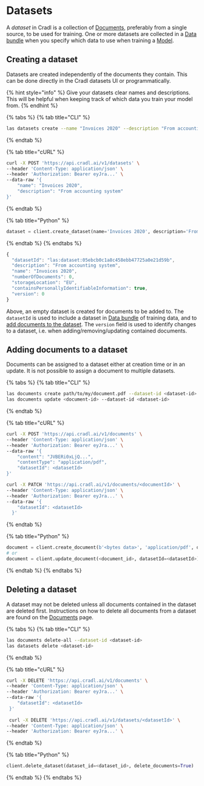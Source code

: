 # Datasets

A _dataset_ in Cradl is a collection of [Documents](documents.md), preferably from a single source, to be used for training. One or more datasets are collected in a [Data bundle](training-data.md) when you specify which data to use when training a [Model](models.md).

## Creating a dataset

Datasets are created independently of the documents they contain. This can be done directly in the Cradl datasets UI or programmatically.

{% hint style="info" %}
Give your datasets clear names and descriptions. This will be helpful when keeping track of which data you train your model from.
{% endhint %}

{% tabs %}
{% tab title="CLI" %}
```bash
las datasets create --name "Invoices 2020" --description "From accounting system"
```
{% endtab %}

{% tab title="cURL" %}
```bash
curl -X POST 'https://api.cradl.ai/v1/datasets' \
--header 'Content-Type: application/json' \
--header 'Authorization: Bearer eyJra...' \
--data-raw '{
    "name": "Invoices 2020",
    "description": "From accounting system"
}'
```
{% endtab %}

{% tab title="Python" %}
```python
dataset = client.create_dataset(name='Invoices 2020', description='From accounting system')
```
{% endtab %}
{% endtabs %}

```javascript
{
  "datasetId": "las:dataset:05ebcb0c1a8c458ebb47725a0e21d59b",
  "description": "From accounting system",
  "name": "Invoices 2020",
  "numberOfDocuments": 0,
  "storageLocation": "EU",
  "containsPersonallyIdentifiableInformation": true,
  "version": 0
}
```

Above, an empty dataset is created for documents to be added to. The `datasetId` is used to include a dataset in [Data bundle](training-data.md) of training data, and to [add documents to the dataset](datasets.md#adding-documents-to-a-dataset). The `version` field is used to identify changes to a dataset, i.e. when adding/removing/updating contained documents.

## Adding documents to a dataset

Documents can be assigned to a dataset either at creation time or in an update. It is not possible to assign a document to multiple datasets.

{% tabs %}
{% tab title="CLI" %}
```bash
las documents create path/to/my/document.pdf --dataset-id <dataset-id>
las documents update <document-id> --dataset-id <dataset-id>
```
{% endtab %}

{% tab title="cURL" %}
```bash
curl -X POST 'https://api.cradl.ai/v1/documents' \
--header 'Content-Type: application/json' \
--header 'Authorization: Bearer eyJra...' \
--data-raw '{
    "content": "JVBERi0xLjQ...",
    "contentType": "application/pdf",
    "datasetId": <datasetId>
}'

curl -X PATCH 'https://api.cradl.ai/v1/documents/<documentId>' \
--header 'Content-Type: application/json' \
--header 'Authorization: Bearer eyJra...' \
--data-raw '{
    "datasetId": <datasetId>
  }'
```
{% endtab %}

{% tab title="Python" %}
```python
document = client.create_document(b'<bytes data>', 'application/pdf', datasetId=<datasetId>)
# or
document = client.update_document(<document_id>, datasetId=<datasetId>)
```
{% endtab %}
{% endtabs %}

## Deleting a dataset

A dataset may not be deleted unless all documents contained in the dataset are deleted first. Instructions on how to delete all documents from a dataset are found on the [Documents](documents.md#deleting-documents) page.

{% tabs %}
{% tab title="CLI" %}
```bash
las documents delete-all --dataset-id <dataset-id>
las datasets delete <dataset-id>
```
{% endtab %}

{% tab title="cURL" %}
```bash
curl -X DELETE 'https://api.cradl.ai/v1/documents' \
--header 'Content-Type: application/json' \
--header 'Authorization: Bearer eyJra...' \
--data-raw '{
    "datasetId": <datasetId>
 }'
 
 curl -X DELETE 'https://api.cradl.ai/v1/datasets/<datasetId>' \
--header 'Content-Type: application/json' \
--header 'Authorization: Bearer eyJra...' \
```
{% endtab %}

{% tab title="Python" %}
```python
client.delete_dataset(dataset_id=<dataset_id>, delete_documents=True)
```
{% endtab %}
{% endtabs %}

